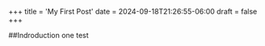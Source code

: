 +++
title = 'My First Post'
date = 2024-09-18T21:26:55-06:00
draft = false
+++

##Indroduction one
test

